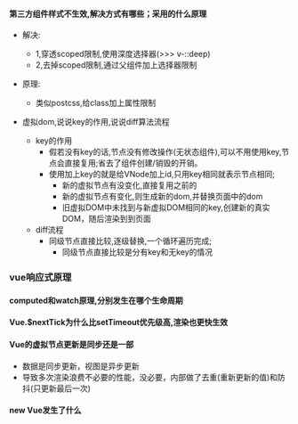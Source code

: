 #### 第三方组件样式不生效,解决方式有哪些；采用的什么原理
  - 解决:
    - 1,穿透scoped限制,使用深度选择器(>>> v-::deep)
    - 2,去掉scoped限制,通过父组件加上选择器限制
  - 原理:
    - 类似postcss,给class加上属性限制

- 虚拟dom,说说key的作用,说说diff算法流程
  - key的作用
    - 假若没有key的话,节点没有修改操作(无状态组件),可以不用使用key,节点会直接复用;省去了组件创建/销毁的开销。
    - 使用加上key的就是给VNode加上id,只用key相同就表示节点相同;
      - 新的虚拟节点有没变化,直接复用之前的
      - 新的虚拟节点有变化,则生成新的dom,并替换页面中的dom
      - 旧虚拟DOM中未找到与新虚拟DOM相同的key,创建新的真实DOM，随后渲染到到页面
  - diff流程
    - 同级节点直接比较,逐级替换,一个循环遍历完成;
      - 同级节点直接比较是分有key和无key的情况
### vue响应式原理

#### computed和watch原理,分别发生在哪个生命周期

#### Vue.$nextTick为什么比setTimeout优先级高,渲染也更快生效

#### Vue的虚拟节点更新是同步还是一部
- 数据是同步更新，视图是异步更新
- 导致多次渲染浪费不必要的性能，没必要，内部做了去重(重新更新的值)和防抖(只更新最后一次)
#### new Vue发生了什么

